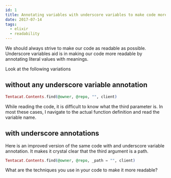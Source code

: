 ```yaml
---
id: 1
title: Annotating variables with underscore variables to make code more readable
date: 2017-07-14
tags:
  - elixir
  - readability
---
```


We should always strive to make our code as readable as possible. Underscore variables
aid is in making our code more readable by annotating literal values with meanings.

Look at the following variations

## without any underscore variable annotation

```elixir
Tentacat.Contents.find(@owner, @repo, "", client)
```
While reading the code, it is difficult to know what the third parameter is. In most these cases, I navigate to the actual function definition and read the variable name.

## with underscore annotations
Here is an improved version of the same code with and underscore variable annotation. It makes it crystal clear that the third argument is a path.
```elixir
Tentacat.Contents.find(@owner, @repo, _path = "", client)
```

What are the techniques you use in your code to make it more readable?
